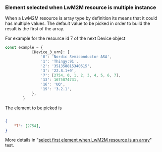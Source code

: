 ### Element selected when LwM2M resource is multiple instance

When a LwM2M resource is array type by definition its means that it could has
multiple values. The default value to be picked in order to build the result is
the first of the array.

For example for the resource id 7 of the next Device object

```TypeScript
const example = {
			[Device_3_urn]: {
				'0': 'Nordic Semiconductor ASA',
				'1': 'Thingy:91',
				'2': '351358815340515',
				'3': '22.8.1+0',
				'7': [2754, 0, 1, 2, 3, 4, 5, 6, 7],
				'13': 1675874731,
				'16': 'UQ',
				'19': '3.2.1',
			},
		}
```

The element to be picked is

```JSON

{
    "7": [2754],
}
```

More details in
"[select first element when LwM2M resource is an array](./src/converter.spec.ts)"
test.
